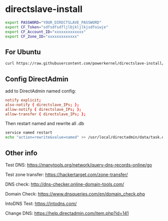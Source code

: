 # directslave-install
```bash
export PASSWORD="YOUR_DIRECTSLAVE_PASSWORD"
export CF_Token="sdfsdfsdfljlbjkljlkjsdfoiwje"
export CF_Account_ID="xxxxxxxxxxxxx"
export CF_Zone_ID="xxxxxxxxxxxxx"
```

## For Ubuntu

```bash
curl https://raw.githubusercontent.com/powerkernel/directslave-install/main/install-ubuntu.sh | sh
```

## Config DirectAdmin

add to DirectAdmin named config:

```conf
notify explicit;
also-notify { directslave_IPs; };
allow-notify { directslave_IPs; };
allow-transfer { directslave_IPs; };
```

Then restart named and rewrite all .db

```bash
service named restart
echo "action=rewrite&value=named" >> /usr/local/directadmin/data/task.queue
```

## Other info

Test DNS: https://manytools.org/network/query-dns-records-online/go

Test zone transfer: https://hackertarget.com/zone-transfer/

DNS check: http://dns-checker.online-domain-tools.com/

Domain Check: https://www.dnsqueries.com/en/domain_check.php

IntoDNS Test: https://intodns.com/

Change DNS: https://help.directadmin.com/item.php?id=141
